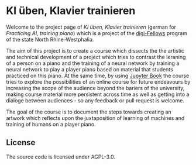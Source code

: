 # KI üben, Klavier trainieren

Welcome to the project page of *KI üben, Klavier trainieren* (german for *Practicing AI, training piano*) which is a project of the [digi-Fellows](https://www.dh.nrw/kooperationen/Digi-Fellows-2) program of the state North Rhine-Westphalia.

The aim of this project is to create a course which dissects the the artistic and technical development of a project which tries to contrast the leraning of a person on a piano and the training of a neural network by training a neural network to play a player piano based on material that students practiced on this piano.
At the same time, by using [Jupyter Book](https://jupyterbook.org/) the course tries to explore the possibilities of an online course for future endeavours by increasing the scope of the audience beyond the bariers of the university, making course material more persistent across time as well as getting into a dialoge between audiences - so any feedback or pull request is welcome.

The goal of the course is to document the steps towards creating an artwork which reflects upon the juxtaposition of learning of machines and training of humans on a player piano.

## License

The source code is licensed under AGPL-3.0.


```{tableofcontents}
```
